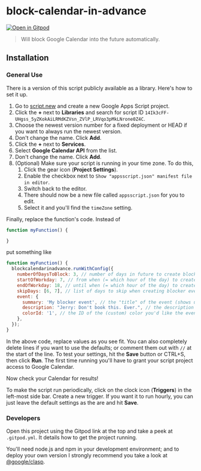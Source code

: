 # block-calendar-in-advance

[![Open in Gitpod](https://gitpod.io/button/open-in-gitpod.svg)](https://gitpod.io/#https://github.com/j-frost/block-calendar-in-advance)

> Will block Google Calendar into the future automatically.

## Installation

### General Use

There is a version of this script publicly available as a library. Here's how to set it up.

1. Go to [script.new](https://script.new/) and create a new Google Apps Script project.
1. Click the **+** next to **Libraries** and search for script ID `14Ik3cFF-UHgss_5yZKokAiLRMdKZVsn_ZVlP_LRVqo3pMkLNrone0Z4C`.
1. Choose the newest version number for a fixed deployment or HEAD if you want to always run the newest version.
1. Don't change the name. Click **Add**.
1. Click the **+** next to **Services**.
1. Select **Google Calendar API** from the list.
1. Don't change the name. Click **Add**.
1. (Optional) Make sure your script is running in your time zone. To do this,
    1. Click the gear icon (**Project Settings**).
    1. Enable the checkbox next to `Show "appsscript.json" manifest file in editor`.
    1. Switch back to the editor.
    1. There should now be a new file called `appsscript.json` for you to edit.
    1. Select it and you'll find the `timeZone` setting.

Finally, replace the function's code. Instead of

```javascript
function myFunction() {

}
```

put something like

```javascript
function myFunction() {
  blockcalendarinadvance.runWithConfig({
    numberOfDaysToBlock: 3, // number of days in future to create blocker events for, detaults to 4
    startOfWorkday: 7, // from when (= which hour of the day) to create blocker events on each day, defaults to 9
    endOfWorkday: 18, // until when (= which hour of the day) to create blocker events on each day, defaults to 17
    skipDays: [6, 7], // list of days to skip when creating blocker events, f.i. weekends (Monday = 1, ..., Sunday = 7), defaults to [6, 7] (Saturday and Sunday)
    event: {
      summary: 'My blocker event', // the "title" of the event (shows up on Google Calendar UI immediately), defaults to 'Do not book'
      description: "Jerry: Don't book this. Ever.", // the description of the Calendar event; use this to add hints on when this blocker may be ignored, defaults to "Please don't book this time slot unless absolutely necessary."
      colorId: '1', // the ID of the (custom) color you'd like the events to be created as (usually 1-9, but can differ depending on Calendar settings), defaults to the calendar's color
    },
  });
}
```

In the above code, replace values as you see fit. You can also completely delete lines if you want to use the defaults; or comment them out with `//` at the start of the line. To test your settings, hit the **Save** button or CTRL+S, then click **Run**. The first time running you'll have to grant your script project access to Google Calendar.

Now check your Calendar for results!

To make the script run periodically, click on the clock icon (**Triggers**) in the left-most side bar. Create a new trigger. If you want it to run hourly, you can just leave the default settings as the are and hit **Save**.

### Developers

Open this project using the Gitpod link at the top and take a peek at `.gitpod.yml`. It details how to get the project running.

You'll need node.js and npm in your development environment; and to deploy your own version I strongly recommend you take a look at [@google/clasp](https://github.com/google/clasp).
